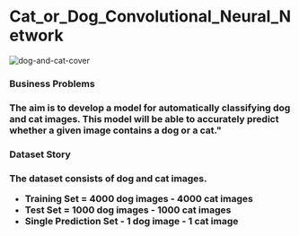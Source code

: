 # Cat_or_Dog_Convolutional_Neural_Network

![dog-and-cat-cover](https://github.com/Merttcoskun/Cat_or_Dog_Convolutional_Neural_Network/assets/111244707/c50496b9-da67-4abb-afa8-f7f77394c6f5)


<h3> Business Problems <h3>

The aim is to develop a model for automatically classifying dog and cat images. This model will be able to accurately predict whether a given image contains a dog or a cat."

<h3> Dataset Story <h3>

The dataset consists of dog and cat images.
- Training Set = 4000 dog images - 4000 cat images
- Test Set = 1000 dog images - 1000 cat images
- Single Prediction Set - 1 dog image - 1 cat image
